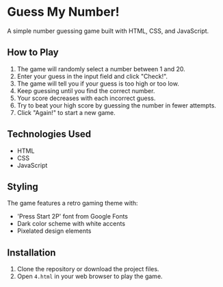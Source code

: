# Guess My Number!

A simple number guessing game built with HTML, CSS, and JavaScript.

## How to Play

1. The game will randomly select a number between 1 and 20.
2. Enter your guess in the input field and click "Check!".
3. The game will tell you if your guess is too high or too low.
4. Keep guessing until you find the correct number.
5. Your score decreases with each incorrect guess.
6. Try to beat your high score by guessing the number in fewer attempts.
7. Click "Again!" to start a new game.

## Technologies Used

- HTML
- CSS
- JavaScript

## Styling

The game features a retro gaming theme with:

- 'Press Start 2P' font from Google Fonts
- Dark color scheme with white accents
- Pixelated design elements

## Installation

1. Clone the repository or download the project files.
2. Open `4.html` in your web browser to play the game.
